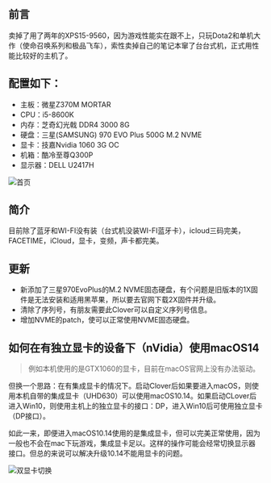 ## 前言
卖掉了用了两年的XPS15-9560，因为游戏性能实在跟不上，只玩Dota2和单机大作（使命召唤系列和极品飞车），索性卖掉自己的笔记本窜了台台式机，正式用性能比较好的主机了。

## 配置如下：
- 主板：微星Z370M MORTAR
- CPU：i5-8600K
- 内存：芝奇幻光戟 DDR4 3000 8G
- 硬盘：三星(SAMSUNG) 970 EVO Plus 500G M.2 NVME
- 显卡：技嘉Nvidia 1060 3G OC
- 机箱：酷冷至尊Q300P
- 显示器：DELL U2417H

![首页](https://tuchuang-1258561688.cos.ap-chengdu.myqcloud.com/msi-os-%E6%A1%8C%E9%9D%A2.png)

## 简介
目前除了蓝牙和WI-FI没有装（台式机没装WI-FI蓝牙卡），icloud三码完美，FACETIME，iCloud，显卡，变频，声卡都完美。

## 更新
- 新添加了三星970EvoPlus的M.2 NVME固态硬盘，有个问题是旧版本的1X固件是无法安装和适用黑苹果，所以要去官网下载2X固件并升级。
- 清除了序列号，有朋友需要此Clover可以自定义序列号信息。
- 增加NVME的patch，使可以正常使用NVME固态硬盘。

## 如何在有独立显卡的设备下（nVidia）使用macOS14

> 例如本机使用的是GTX1060的显卡，目前在macOS官网上没有办法驱动。

但换一个思路：在有集成显卡的情况下。启动Clover后如果要进入macOS，则使用本机自带的集成显卡（UHD630）可以使用macOS10.14。如果启动CLover后进入Win10，则使用主机上的独立显卡的接口：DP，进入Win10后可使用独立显卡（DP接口）。

如此一来，即便进入macOS10.14使用的是集成显卡，但可以完美正常使用，因为一般也不会在mac下玩游戏，集成显卡足以。这样的操作可能会经常切换显示器接口。但总的来说可以解决升级10.14不能用显卡的问题。

![双显卡切换](https://tuchuang-1258561688.cos.ap-chengdu.myqcloud.com/%E5%8F%8C%E6%98%BE%E5%8D%A1%E5%88%87%E6%8D%A2.jpg)